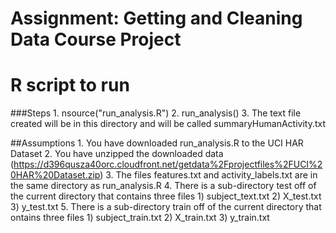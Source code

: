 # Assignment: Getting and Cleaning Data Course Project

# R script to run
###Steps
	1.  nsource("run_analysis.R")	2.  run_analysis()
	3.  The text file created will be in this directory and will be called summaryHumanActivity.txt
##Assumptions
	1. You have downloaded run_analysis.R to the UCI HAR Dataset
	2. You have unzipped the downloaded data (https://d396qusza40orc.cloudfront.net/getdata%2Fprojectfiles%2FUCI%20HAR%20Dataset.zip)
	3. The files features.txt and activity_labels.txt are in the same directory as run_analysis.R
	4. There is a sub-directory test off of the current directory that contains three files
		1) subject_text.txt
		2) X_test.txt
		3) y_test.txt
	5. There is a sub-directory train off of the current directory that ontains three files
		1) subject_train.txt
		2) X_train.txt
		3) y_train.txt  
	